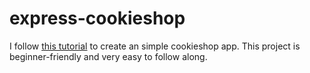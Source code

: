 # express-cookieshop
I follow [this tutorial](https://codecookies.xyz/express-tutorial/v1) to create an simple cookieshop app. This project is beginner-friendly and very easy to follow along.